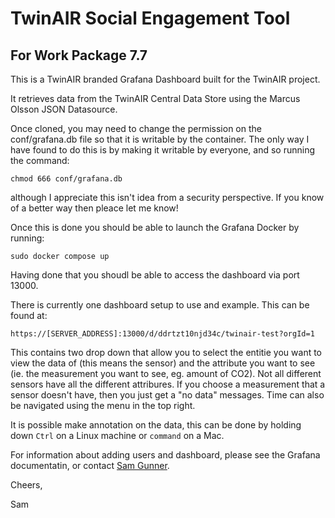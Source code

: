 # TwinAIR Social Engagement Tool
## For Work Package 7.7

This is a TwinAIR branded Grafana Dashboard built for the TwinAIR project.

It retrieves data from the TwinAIR Central Data Store using the Marcus Olsson JSON Datasource.

Once cloned, you may need to change the permission on the conf/grafana.db file so that it is writable by the container. The only way I have found to do this is by making it writable by everyone, and so running the command:

```
chmod 666 conf/grafana.db
```
although I appreciate this isn't idea from a security perspective. If you know of a better way then pleace let me know!

Once this is done you should be able to launch the Grafana Docker by running:
```
sudo docker compose up
```

Having done that you shoudl be able to access the dashboard via port 13000.

There is currently one dashboard setup to use and example. This can be found at:

```
https://[SERVER_ADDRESS]:13000/d/ddrtzt10njd34c/twinair-test?orgId=1
```

This contains two drop down that allow you to select the entitie you want to view the data of (this means the sensor) and the attribute you want to see (ie. the measurement you want to see, eg. amount of CO2). Not all different sensors have all the different attribures. If you choose a measurement that a sensor doesn't have, then you just get a "no data"  messages. Time can also be navigated using the menu in the top right.

It is possible make annotation on the data, this can be done by holding down ```Ctrl``` on a Linux machine or ```command``` on a Mac.

For information about adding users and dashboard, please see the Grafana documentatin, or contact [Sam Gunner](mailto:sam.gunner@bristol.ac.uk).

Cheers,

Sam
